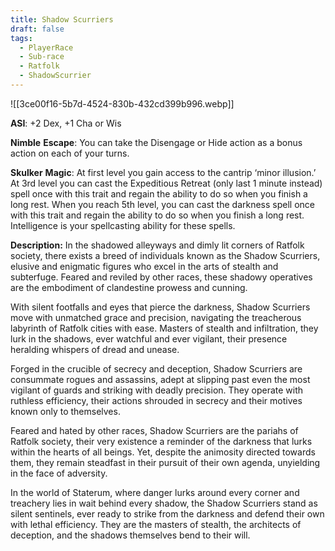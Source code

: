 ```yaml
---
title: Shadow Scurriers
draft: false
tags:
  - PlayerRace
  - Sub-race
  - Ratfolk
  - ShadowScurrier
---
```

![[3ce00f16-5b7d-4524-830b-432cd399b996.webp]]


**ASI**: +2 Dex, +1 Cha or Wis

**Nimble** **Escape**: You can take the Disengage or Hide action as a bonus action on each of your turns.

**Skulker** **Magic**: At first level you gain access to the cantrip ‘minor illusion.’ At 3rd level you can cast the Expeditious Retreat (only last 1 minute instead) spell once with this trait and regain the ability to do so when you finish a long rest. When you reach 5th level, you can cast the darkness spell once with this trait and regain the ability to do so when you finish a long rest. Intelligence is your spellcasting ability for these spells.

**Description:**
In the shadowed alleyways and dimly lit corners of Ratfolk society, there exists a breed of individuals known as the Shadow Scurriers, elusive and enigmatic figures who excel in the arts of stealth and subterfuge. Feared and reviled by other races, these shadowy operatives are the embodiment of clandestine prowess and cunning.

With silent footfalls and eyes that pierce the darkness, Shadow Scurriers move with unmatched grace and precision, navigating the treacherous labyrinth of Ratfolk cities with ease. Masters of stealth and infiltration, they lurk in the shadows, ever watchful and ever vigilant, their presence heralding whispers of dread and unease.

Forged in the crucible of secrecy and deception, Shadow Scurriers are consummate rogues and assassins, adept at slipping past even the most vigilant of guards and striking with deadly precision. They operate with ruthless efficiency, their actions shrouded in secrecy and their motives known only to themselves.

Feared and hated by other races, Shadow Scurriers are the pariahs of Ratfolk society, their very existence a reminder of the darkness that lurks within the hearts of all beings. Yet, despite the animosity directed towards them, they remain steadfast in their pursuit of their own agenda, unyielding in the face of adversity.

In the world of Staterum, where danger lurks around every corner and treachery lies in wait behind every shadow, the Shadow Scurriers stand as silent sentinels, ever ready to strike from the darkness and defend their own with lethal efficiency. They are the masters of stealth, the architects of deception, and the shadows themselves bend to their will.